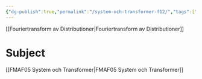 ```yaml
---
{"dg-publish":true,"permalink":"/system-och-transformer-f12/","tags":["föreläsning","systemochtransformer"]}
---
```


[[Fouriertransform av Distributioner\|Fouriertransform av Distributioner]]


# Subject
[[FMAF05 System och Transformer\|FMAF05 System och Transformer]]
